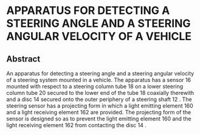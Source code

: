# APPARATUS FOR DETECTING A STEERING ANGLE AND A STEERING ANGULAR VELOCITY OF A VEHICLE

## Abstract
An apparatus for detecting a steering angle and a steering angular velocity of a steering system mounted in a vehicle. The apparatus has a sensor 16 mounted with respect to a steering column tube 18 on a lower steering column tube 20 secured to the lower end of the tube 18 coaxially therewith and a disc 14 secured onto the outer periphery of a steering shaft 12 . The steering sensor has a projecting form in which a light emitting element 160 and a light receiving element 162 are provided. The projecting form of the sensor is designed so as to prevent the light emitting element 160 and the light receiving element 162 from contacting the disc 14 .